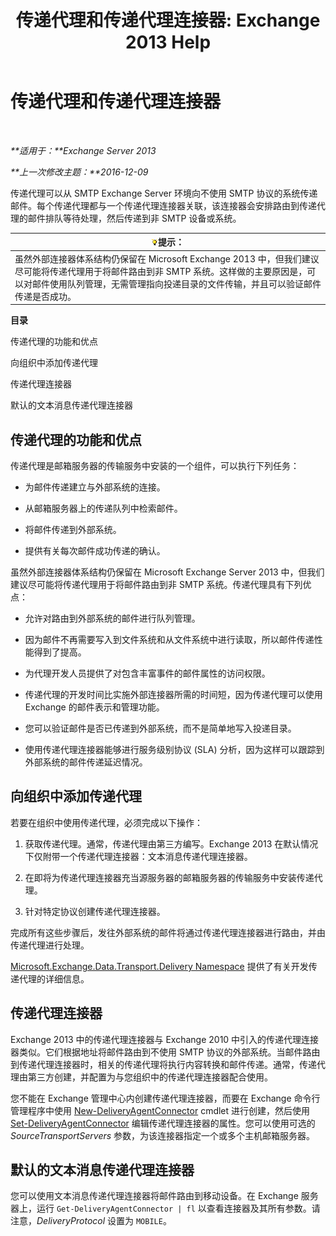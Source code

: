 ﻿---
title: '传递代理和传递代理连接器: Exchange 2013 Help'
TOCTitle: 传递代理和传递代理连接器
ms:assetid: 38c942ee-b59d-47ec-87eb-bebad441ada5
ms:mtpsurl: https://technet.microsoft.com/zh-cn/library/Dd638118(v=EXCHG.150)
ms:contentKeyID: 50490322
ms.date: 01/11/2018
mtps_version: v=EXCHG.150
ms.translationtype: HT
---

# 传递代理和传递代理连接器

 

_**适用于：**Exchange Server 2013_

_**上一次修改主题：**2016-12-09_

传递代理可以从 SMTP Exchange Server 环境向不使用 SMTP 协议的系统传递邮件。每个传递代理都与一个传递代理连接器关联，该连接器会安排路由到传递代理的邮件排队等待处理，然后传递到非 SMTP 设备或系统。

<table>
<thead>
<tr class="header">
<th><img src="images/Bb124558.tip(EXCHG.150).gif" title="提示" alt="提示" />提示：</th>
</tr>
</thead>
<tbody>
<tr class="odd">
<td>虽然外部连接器体系结构仍保留在 Microsoft Exchange 2013 中，但我们建议尽可能将传递代理用于将邮件路由到非 SMTP 系统。这样做的主要原因是，可以对邮件使用队列管理，无需管理指向投递目录的文件传输，并且可以验证邮件传递是否成功。</td>
</tr>
</tbody>
</table>


**目录**

传递代理的功能和优点

向组织中添加传递代理

传递代理连接器

默认的文本消息传递代理连接器

## 传递代理的功能和优点

传递代理是邮箱服务器的传输服务中安装的一个组件，可以执行下列任务：

  - 为邮件传递建立与外部系统的连接。

  - 从邮箱服务器上的传递队列中检索邮件。

  - 将邮件传递到外部系统。

  - 提供有关每次邮件成功传递的确认。

虽然外部连接器体系结构仍保留在 Microsoft Exchange Server 2013 中，但我们建议尽可能将传递代理用于将邮件路由到非 SMTP 系统。传递代理具有下列优点：

  - 允许对路由到外部系统的邮件进行队列管理。

  - 因为邮件不再需要写入到文件系统和从文件系统中进行读取，所以邮件传递性能得到了提高。

  - 为代理开发人员提供了对包含丰富事件的邮件属性的访问权限。

  - 传递代理的开发时间比实施外部连接器所需的时间短，因为传递代理可以使用 Exchange 的邮件表示和管理功能。

  - 您可以验证邮件是否已传递到外部系统，而不是简单地写入投递目录。

  - 使用传递代理连接器能够进行服务级别协议 (SLA) 分析，因为这样可以跟踪到外部系统的邮件传递延迟情况。

## 向组织中添加传递代理

若要在组织中使用传递代理，必须完成以下操作：

1.  获取传递代理。通常，传递代理由第三方编写。Exchange 2013 在默认情况下仅附带一个传递代理连接器：文本消息传递代理连接器。

2.  在即将为传递代理连接器充当源服务器的邮箱服务器的传输服务中安装传递代理。

3.  针对特定协议创建传递代理连接器。

完成所有这些步骤后，发往外部系统的邮件将通过传递代理连接器进行路由，并由传递代理进行处理。

[Microsoft.Exchange.Data.Transport.Delivery Namespace](https://go.microsoft.com/fwlink/?linkid=262690) 提供了有关开发传递代理的详细信息。

## 传递代理连接器

Exchange 2013 中的传递代理连接器与 Exchange 2010 中引入的传递代理连接器类似。它们根据地址将邮件路由到不使用 SMTP 协议的外部系统。当邮件路由到传递代理连接器时，相关的传递代理将执行内容转换和邮件传递。通常，传递代理由第三方创建，并配置为与您组织中的传递代理连接器配合使用。

您不能在 Exchange 管理中心内创建传递代理连接器，而要在 Exchange 命令行管理程序中使用 [New-DeliveryAgentConnector](https://technet.microsoft.com/zh-cn/library/dd351063\(v=exchg.150\)) cmdlet 进行创建，然后使用 [Set-DeliveryAgentConnector](https://technet.microsoft.com/zh-cn/library/dd351159\(v=exchg.150\)) 编辑传递代理连接器的属性。您可以使用可选的 *SourceTransportServers* 参数，为该连接器指定一个或多个主机邮箱服务器。

## 默认的文本消息传递代理连接器

您可以使用文本消息传递代理连接器将邮件路由到移动设备。在 Exchange 服务器上，运行 `Get-DeliveryAgentConnector | fl` 以查看连接器及其所有参数。请注意，*DeliveryProtocol* 设置为 `MOBILE`。

